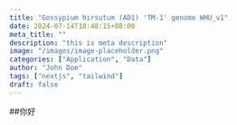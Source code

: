 ```yaml
---
title: "Gossypium hirsutum (AD1) 'TM-1' genome WHU_v1"
date: 2024-07-14T18:48:15+08:00
meta_title: ""
description: "this is meta description"
image: "/images/image-placeholder.png"
categories: ["Application", "Data"]
author: "John Doe"
tags: ["nextjs", "tailwind"]
draft: false
---
```


##你好

